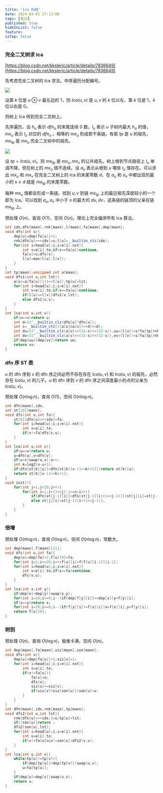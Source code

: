 ```yaml
---
title: 'lca 科技'
date: 2024-03-01 17:13:00
tags: [笔记]
published: true
hideInList: false
feature: 
isTop: false
---
```

###  完全二叉树求 lca

[https://blog.csdn.net/kksleric/article/details/7836649](https://blog.csdn.net/kksleric/article/details/7836649)

先考虑完全二叉树的 lca 求法。中序遍历分配编号。

![](https://yhddd123.github.io/post-images/1729329324560.jpg)

设第 $k$ 位是 $u\oplus v$ 最左边的 $1$，则 $lca(u,v)$ 是 $u,v$ 的 $k$  位以左、第 $k$ 位是 $1$，$k$ 位以右是 $0$。

将树上 lca 转到完全二叉树上。

先序遍历，设 $h_u$ 表示 $dfn_u$ 的末尾连续 $0$ 数，$l_u$ 表示 $u$ 子树内最大 $h_u$ 的值，$mx_u$ 表示 $l_u$ 对应的 $dfn_u$ 。相等的 $mx_u$ 形成若干条链。有若 $tp$ 是 $u$ 的祖先，$mx_{tp}$ 是 $mx_u$ 完全二叉树中的祖先。

![](https://yhddd123.github.io/post-images/1729329338382.jpg)

设 $tp=lca(u,v)$。则 $mx_{tp}$ 是 $mx_u,mx_v$ 的公共祖先。树上根到节点路径上 $l_u$ 单调不降，但在树上的 $mx_u$ 值不连续。设 $a_u$ 表示从根到 $u$ 哪些 $l_u$ 值存在。可以求出 $mx_u$ 和 $mx_v$ 在完全二叉树上的 lca 的末尾零数 $d$，在 $a_u$ 和 $a_v$ 中都出现的最小的 $s\ge d$ 就是 $mx_{tp}$ 的末尾零数。

每种 $mx_u$ 值都会形成一条链。找到 $u,v$ 到链 $mx_{tp}$ 上的最近祖先深度较小的一个即为 lca。可以找到 $a_u,a_v$ 中小于 $s$ 的最大的 $du,dv$，这条链的链顶的父亲在链 $mx_{tp}$ 上。

预处理 $O(n)$，查询 $O(1)$，空间 $O(n)$。理论上完全偏序所有 lca 算法。

```cpp
int idx,dfn[maxn],rnk[maxn],l[maxn],fa[maxn],dep[maxn];
void dfs(int u){
	dep[u]=dep[fa[u]]+1;
	rnk[dfn[u]=++idx]=u;l[u]=__builtin_ctz(idx);
	for(int i=head[u];i;i=e[i].nxt){
		int v=e[i].to;if(v==fa[u])continue;
		fa[v]=u;dfs(v);
		l[u]=max(l[u],l[v]);
	}
}
int tp[maxn];unsigned int a[maxn];
void dfs1(int u,int lst){
	a[u]=a[fa[u]]|(1<<l[u]);tp[u]=lst;
	for(int i=head[u];i;i=e[i].nxt){
		int v=e[i].to;if(v==fa[u])continue;
		if(l[u]==l[v])dfs1(v,lst);
		else dfs1(v,v);
	}
}
int lca(int u,int v){
	if(u==v)return u;
	int d=31^__builtin_clz(dfn[u]^dfn[v]);
	int s=__builtin_ctz(((a[u]&a[v])>>d)<<d);
	int du=31^__builtin_clz(a[u]<<(32-s)>>(32-s)),uu=(l[u]!=s?fa[tp[rnk[((dfn[u]>>du)|1)<<du]]]:u);
	int dv=31^__builtin_clz(a[v]<<(32-s)>>(32-s)),vv=(l[v]!=s?fa[tp[rnk[((dfn[v]>>dv)|1)<<dv]]]:v);
	if(dep[uu]<dep[vv])return uu;
	return vv;
}
```

### dfn 序 ST 表

$u$ 的 dfn 序到 $v$ 的 dfn 序之间必然不存在存在 $lca(u,v)$ 和 $lca(u,v)$ 的祖先，必然存在 $lca(u,v)$ 的儿子。$u$ 的 dfn 序到 $v$ 的 dfn 序之间深度最小的点的父亲为 $lca(u,v)$。

预处理 $O(n\log n)$，查询 $O(1)$，空间 $O(n\log n)$。

```cpp
int dfn[maxn],idx;
int st[20][maxn];
void dfs(int u,int fa){
	st[0][dfn[u]=++idx]=fa;
	for(int i=head[u];i;i=e[i].nxt){
		int v=e[i].to;
		if(v!=fa)dfs(v,u);
	}
}
int lca(int u,int v){
	if(u==v)return u;
	u=dfn[u],v=dfn[v];
	if(u>v)swap(u,v);u++;
	int k=log2(v-u+1);
	if(dfn[st[k][u]]<dfn[st[k][v-(1<<k)+1]])return st[k][u];
	return st[k][v-(1<<k)+1];
}
void init(){
	for(int j=1;j<20;j++){
		for(int i=1;i+(1<<j)-1<=n;i++){
			if(dfn[st[j-1][i]]<dfn[st[j-1][i+(1<<j-1)]])st[j][i]=st[j-1][i];
			else st[j][i]=st[j-1][i+(1<<j-1)];
		}
	}
}
```

### 倍增

预处理 $O(n\log n)$，查询 $O(\log n)$，空间 $O(n\log n)$，常数大。

```cpp
int dep[maxn],f[maxn][21];
void dfs(int u,int fa){
	dep[u]=dep[fa]+1;f[u][0]=fa;
	for(int i=1;i<=20;i++)f[u][i]=f[f[u][i-1]][i-1];
	for(int i=head[u];i;i=e[i].nxt){
		int v=e[i].to;if(v==fa)continue;
		dfs(v,u);
	}
}
int lca(int x,int y){
	if(dep[x]>dep[y])swap(x,y);
	for(int i=20;i>=0;i--)if(dep[f[y][i]]>=dep[x])y=f[y][i];
	if(x==y)return x;
	for(int i=20;i>=0;i--)if(f[y][i]!=f[x][i])x=f[x][i],y=f[y][i];
	return f[x][0];
}
```

### 树剖

预处理 $O(n)$，查询 $O(\log n)$，极难卡满，空间 $O(n)$。

```cpp
int dep[maxn],fa[maxn],siz[maxn],son[maxn];
void dfs(int u){
	dep[u]=dep[fa[u]]+1;siz[u]=1;
	for(int i=head[u];i;i=e[i].nxt){
		int v=e[i].to;
		if(v!=fa[u]){
			fa[v]=u;
			dfs(v);
			siz[u]+=siz[v];
			if(siz[v]>siz[son[u]])son[u]=v;
		}
	}
}
int dfn[maxn],idx,rnk[maxn],tp[maxn];
void dfs2(int u,int lst){
	rnk[dfn[u]=++idx;]=u;tp[u]=lst;
	if(!son[u])return ;
	dfs2(son[u],lst);
	for(int i=head[u];i;i=e[i].nxt){
		int v=e[i].to;
		if(v!=fa[u]&&v!=son[u])dfs2(v,v);
	}
}
int lca(int u,int v){
	while(tp[u]!=tp[v]){
		if(dep[tp[u]]<dep[tp[v]])swap(u,v);
		u=fa[tp[u]];
	}
	if(dep[u]>dep[v])swap(u,v);
	return u;
}
```